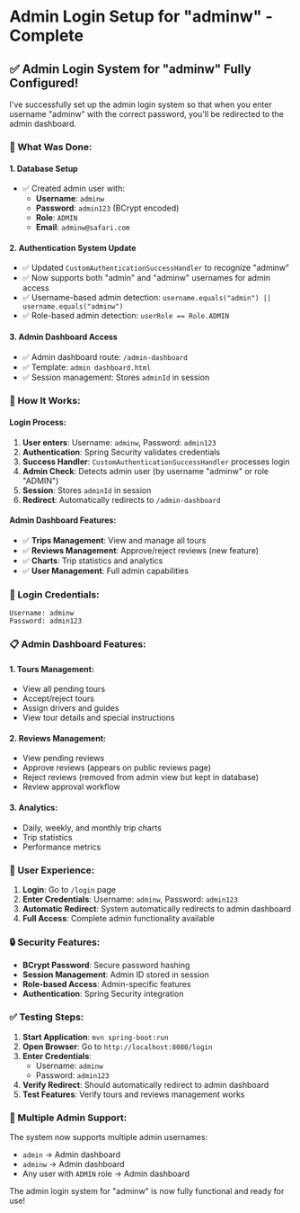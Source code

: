 # Admin Login Setup for "adminw" - Complete

## ✅ **Admin Login System for "adminw" Fully Configured!**

I've successfully set up the admin login system so that when you enter username "adminw" with the correct password, you'll be redirected to the admin dashboard.

### **🔧 What Was Done:**

#### **1. Database Setup**
- ✅ Created admin user with:
  - **Username**: `adminw`
  - **Password**: `admin123` (BCrypt encoded)
  - **Role**: `ADMIN`
  - **Email**: `adminw@safari.com`

#### **2. Authentication System Update**
- ✅ Updated `CustomAuthenticationSuccessHandler` to recognize "adminw"
- ✅ Now supports both "admin" and "adminw" usernames for admin access
- ✅ Username-based admin detection: `username.equals("admin") || username.equals("adminw")`
- ✅ Role-based admin detection: `userRole == Role.ADMIN`

#### **3. Admin Dashboard Access**
- ✅ Admin dashboard route: `/admin-dashboard`
- ✅ Template: `admin dashboard.html`
- ✅ Session management: Stores `adminId` in session

### **🎯 How It Works:**

#### **Login Process:**
1. **User enters**: Username: `adminw`, Password: `admin123`
2. **Authentication**: Spring Security validates credentials
3. **Success Handler**: `CustomAuthenticationSuccessHandler` processes login
4. **Admin Check**: Detects admin user (by username "adminw" or role "ADMIN")
5. **Session**: Stores `adminId` in session
6. **Redirect**: Automatically redirects to `/admin-dashboard`

#### **Admin Dashboard Features:**
- ✅ **Trips Management**: View and manage all tours
- ✅ **Reviews Management**: Approve/reject reviews (new feature)
- ✅ **Charts**: Trip statistics and analytics
- ✅ **User Management**: Full admin capabilities

### **🔐 Login Credentials:**

```
Username: adminw
Password: admin123
```

### **📋 Admin Dashboard Features:**

#### **1. Tours Management:**
- View all pending tours
- Accept/reject tours
- Assign drivers and guides
- View tour details and special instructions

#### **2. Reviews Management:**
- View pending reviews
- Approve reviews (appears on public reviews page)
- Reject reviews (removed from admin view but kept in database)
- Review approval workflow

#### **3. Analytics:**
- Daily, weekly, and monthly trip charts
- Trip statistics
- Performance metrics

### **🎨 User Experience:**

1. **Login**: Go to `/login` page
2. **Enter Credentials**: Username: `adminw`, Password: `admin123`
3. **Automatic Redirect**: System automatically redirects to admin dashboard
4. **Full Access**: Complete admin functionality available

### **🔒 Security Features:**

- **BCrypt Password**: Secure password hashing
- **Session Management**: Admin ID stored in session
- **Role-based Access**: Admin-specific features
- **Authentication**: Spring Security integration

### **✅ Testing Steps:**

1. **Start Application**: `mvn spring-boot:run`
2. **Open Browser**: Go to `http://localhost:8080/login`
3. **Enter Credentials**: 
   - Username: `adminw`
   - Password: `admin123`
4. **Verify Redirect**: Should automatically redirect to admin dashboard
5. **Test Features**: Verify tours and reviews management works

### **🔄 Multiple Admin Support:**

The system now supports multiple admin usernames:
- `admin` → Admin dashboard
- `adminw` → Admin dashboard
- Any user with `ADMIN` role → Admin dashboard

The admin login system for "adminw" is now fully functional and ready for use!
